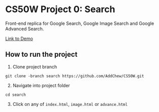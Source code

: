 # CS50W Project 0: Search

Front-end replica for Google Search, Google Image Search and Google Advanced Search.

[Link to Demo](https://youtu.be/GJGXYFzIomQ)

## How to run the project

1. Clone project branch
```
git clone -branch search https://github.com/AddChew/CS50W.git
```

2. Navigate into project folder
```
cd search
```

3. Click on any of ```index.html```, ```image.html``` or ```advance.html```

